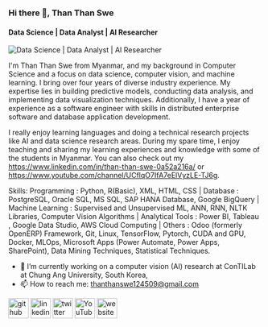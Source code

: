 ### Hi there 👋, Than Than Swe
#### Data Science | Data Analyst  | AI Researcher 
![Data Science | Data Analyst  | AI Researcher ](https://pbs.twimg.com/profile_banners/1719739583704010752/1699107082/1080x360)

I'm Than Than Swe from Myanmar, and my background in Computer Science and a focus on data science, computer vision, and machine learning. I bring over four years of diverse industry experience. My expertise lies in building predictive models, conducting data analysis, and implementing data visualization techniques. Additionally, I have a year of experience as a software engineer with skills in distributed enterprise software and database application development.

I really enjoy learning languages and doing a technical research projects like AI and data science research areas. During my spare time, I enjoy teaching and sharing my learning experiences and knowledge with some of the students in Myanmar. You can also check out my https://www.linkedin.com/in/than-than-swe-0a52a216a/ or https://www.youtube.com/channel/UCflqO7IfA7eElVyzLE-TJ6g. 

Skills: Programming : Python, R(Basic), XML, HTML, CSS  | Database : PostgreSQL, Oracle SQL, MS SQL, SAP HANA Database, Google BigQuery | Machine Learning : Supervised and Unsupervised ML, ANN, RNN, NLTK Libraries, Computer Vision Algorithms | Analytical Tools : Power BI, Tableau , Google Data Studio, AWS Cloud Computing | Others : Odoo (formerly OpenERP) Framework, Git, Linux, TensorFlow, Pytorch, CUDA and GPU, Docker, MLOps, Microsoft Apps (Power Automate, Power Apps, SharePoint), Data Mining Techniques, Statistical Techniques.

- 🔭 I’m currently working on a computer vision (AI) research at ConTILab at Chung Ang University, South Korea, 
- 📫 How to reach me: thanthanswe124509@gmail.com 


[<img src='https://cdn.jsdelivr.net/npm/simple-icons@3.0.1/icons/github.svg' alt='github' height='40'>](https://github.com/https://github.com/thanthanswe-github?tab=repositories)  [<img src='https://cdn.jsdelivr.net/npm/simple-icons@3.0.1/icons/linkedin.svg' alt='linkedin' height='40'>](https://www.linkedin.com/in/https://www.linkedin.com/in/than-than-swe-0a52a216a//)  [<img src='https://cdn.jsdelivr.net/npm/simple-icons@3.0.1/icons/twitter.svg' alt='twitter' height='40'>](https://twitter.com/https://twitter.com/than_swe25435)  [<img src='https://cdn.jsdelivr.net/npm/simple-icons@3.0.1/icons/youtube.svg' alt='YouTube' height='40'>](https://www.youtube.com/channel/https://www.youtube.com/channel/UCflqO7IfA7eElVyzLE-TJ6g)  [<img src='https://cdn.jsdelivr.net/npm/simple-icons@3.0.1/icons/icloud.svg' alt='website' height='40'>](https://thanthanswe-github.github.io/)  

